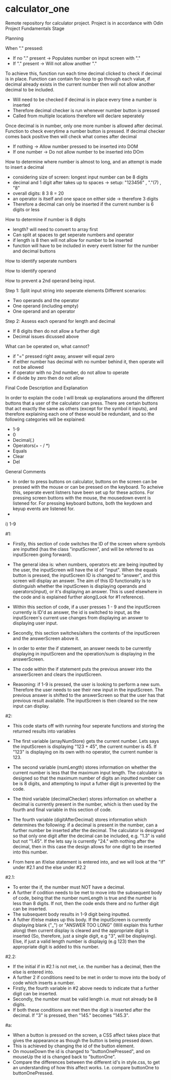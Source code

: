 # calculator_one
Remote repository for calculator project. Project is in accordance with Odin Project Fundamentals Stage

Planning

When "." pressed:

- If no "." present -> Populates number on input screen with "."
- If "." present -> Will not allow another "."

To achieve this, function run each time decimal clicked to check if decimal is in place.
Function can contain for-loop to go through each value, if decimal already exists in the current number
then will not allow another decimal to be included.

- Will need to be checked if decimal is in place every time a number is inserted
- Therefore decimal checker is run whenever number button is pressed
- Called from multiple locations therefore will declare seperately
 
Once decimal is in number, only one more number is allowed after decimal.
Function to check everytime a number button is pressed.
If decimal checker comes back positive then will check what comes after decimal
- If nothing -> Allow number pressed to be inserted into DOM
- If one number -> Do not allow number to be inserted into DOm

How to determine where number is almost to long, and an attempt is made to insert a decimal
- considering size of screen: longest input number can be 8 digits
- decimal and 1 digit after takes up to spaces -> setup: "123456" , "."(7) , "8"
- overall digits: 8 3 8 = 20
- an operator is itself and one space on either side -> therefore 3 digits
- Therefore a decimal can only be inserted if the current number is 6 digits or less

How to determine if number is 8 digits
- length? will need to convert to array first
- Can split at spaces to get seperate numbers and operator
- if length is 8 then will not allow for number to be inserted
- function will have to be included in every event listner for the number and decimal buttons

How to identify seperate numbers

How to identify operand

How to prevent a 2nd operand being input.

Step 1: Split input string into seperate elements
Different scenarios:
- Two operands and the operator
- One operand (including empty)
- One operand and an operator

Step 2: Assess each operand for length and decimal
- If 8 digits then do not allow a further digit
- Decimal issues dicussed above

What can be operated on, what cannot?
- if "=" pressed right away, answer will equal zero
- if either number has decimal with no number behind it, then operate will not be allowed
- if operator with no 2nd number, do not allow to operate
- if divide by zero then do not allow

Final Code Description and Explanation

In order to explain the code I will break up explanations around the different buttons that a user of the calculator can press.
There are certain buttons that act exactly the same as others (except for the symbol it inputs), and therefore explaining each one of these would be redundant, and so the following categories will be explained:
- 1-9
- 0
- Decimal(.)
- Operators(+ - / *)
- Equals
- Clear
- Del

General Comments
- In order to press buttons on calculator, buttons on the screen can be pressed with the mouse or can be pressed on the keyboard. To acheive this, seperate event listners have been set up for these actions. For pressing screen buttons with the mouse, the mousedown event is listened for. For pressing keyboard buttons, both the keydown and keyup events are listened for.
- 

i) 1-9

#1: 
- Firstly, this section of code switches the ID of the screen where symbols are inputted (has the class "inputScreen", and will be referred to as inputScreen going forward).
- The general idea is: when numbers, operators etc are being inputted by the user, the inputScreen will have the id of "input". When the equals button is pressed, the inputScreen ID is changed to "answer", and this screen will display an answer. The aim of this ID functionality is to distinguish whether the inputScreen is displaying operands and operators(input), or it's displaying an answer. This is used elsewhere in the code and is explained further along(Look for #1 reference).
- Within this section of code, if a user presses 1 - 9 and the inputScreen currently is ID'd as answer, the id is switched to input, as the inputScreen's current use changes from displaying an answer to displaying user input.

- Secondly, this section switches/alters the contents of the inputScreen and the answerScreen above it.
- In order to enter the if statement, an answer needs to be currently displaying in inputScreen and the operation/sum is displaying in the answerScreen.
- The code within the if statement puts the previous answer into the answerScreen and clears the inputScreen.
- Reasoning: if 1-9 is pressed, the user is looking to perform a new sum. Therefore the user needs to see their new input in the inputScreen. The previous answer is shifted to the answerScreen so that the user has that previous result available. The inputScreen is then cleared so the new input can display. 

#2:
- This code starts off with running four seperate functions and storing the returned results into variables
- The first variable (arrayNumStore) gets the current number. Lets says the inputScreen is displaying "123 + 45", the current number is 45. If "123" is displaying on its own with no operator, the current number is 123.
- The second variable (numLength) stores information on whether the current number is less that the maximum input length. The calculator is designed so that the maximum number of digits an inputted number can be is 8 digits, and attempting to input a futher digit is prevented by the code.
- The third variable (decimalChecker) stores information on whether a decimal is currently present in the number, which is then used by the fourth and final variable in this section of code.
- The fourth variable (digitAfterDecimal) stores information which determines the following: if a decimal is present in the number, can a further number be inserted after the decimal. The calculator is designed so that only one digit after the decimal can be included, e.g. "1.3" is valid but not "1.45". If the lets say is currently "24." with nothing after the decimal, then in this case the design allows for one digit to be inserted into this number.

- From here an if/else statement is entered into, and we will look at the "if" under #2.1 and the else under #2.2

#2.1:
- To enter the if, the number must NOT have a decimal.
- A further if codition needs to be met to move into the subsequent body of code, being that the number numLength is true and the number is less than 8 digits. If not, then the code ends there and no further digit can be inserted.
- The subsequent body results in 1-9 digit being inputted.
- A futher if/else makes up this body. If the inputScreen is currently displaying blank ("_") or "ANSWER TOO LONG" (Will explain this further along) then current display is cleared and the appropriate digit is inserted (So, therefore, just a single digit, e.g "3", will be displaying). Else, if just a valid length number is displayig (e.g 123) then the appropriate digit is added to this number. 

#2.2:
- If the initial if in #2.1 is not met, i.e. the number has a decimal, then the else is entered into.
- A further 2 if conditions need to be met in order to move into the body of code which inserts a number.
- Firstly, the fourth variable in #2 above needs to indicate that a further digit can be inserted.
- Secondly, the number must be valid length i.e. must not already be 8 digits.
- If both these conditions are met then the digit is inserted after the decimal. If "3" is pressed, then "145." becomes "145.3". 

#a:
- When a button is pressed on the screen, a CSS affect takes place that gives the appearance as though the button is being pressed down.
- This is achieved by changing the id of the button element. 
- On mouseDown the id is changed to "buttonOnePressed", and on mouseUp the id is changed back to "buttonOne".
- Compare the differences between the different id's in style.css, to get an understanding of how this affect works. I.e. compare buttonOne to buttonOnePressed.




